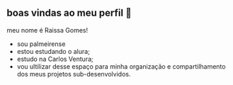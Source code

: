 ## boas vindas ao meu perfil 🖤

meu nome é Raissa Gomes!

- sou palmeirense 
- estou estudando o alura;
- estudo na Carlos Ventura;
- vou ultilizar desse espaço para minha organização e compartilhamento dos meus projetos sub-desenvolvidos.
